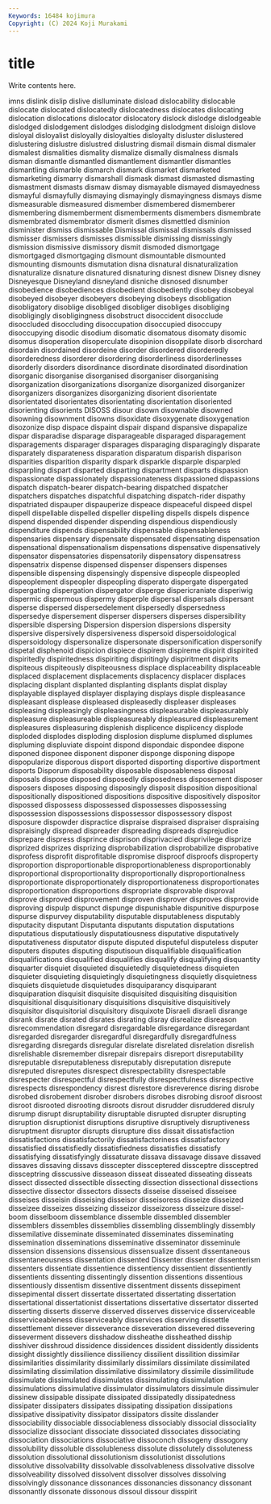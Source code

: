 ```yaml
---
Keywords: 16484 kojimura
Copyright: (C) 2024 Koji Murakami
---
```


# title

Write contents here.



imns dislink dislip dislive
dislluminate disload dislocability dislocable dislocate dislocated dislocatedly dislocatedness dislocates dislocating
dislocation dislocations dislocator dislocatory dislock dislodge dislodgeable dislodged dislodgement dislodges
dislodging dislodgment disloign dislove disloyal disloyalist disloyally disloyalties disloyalty disluster
dislustered dislustering dislustre dislustred dislustring dismail dismain dismal dismaler dismalest
dismalities dismality dismalize dismally dismalness dismals disman dismantle dismantled dismantlement
dismantler dismantles dismantling dismarble dismarch dismark dismarket dismarketed dismarketing dismarry
dismarshall dismask dismast dismasted dismasting dismastment dismasts dismaw dismay dismayable
dismayed dismayedness dismayful dismayfully dismaying dismayingly dismayingness dismays disme dismeasurable
dismeasured dismember dismembered dismemberer dismembering dismemberment dismemberments dismembers dismembrate dismembrated
dismembrator dismerit dismes dismettled disminion disminister dismiss dismissable Dismissal dismissal
dismissals dismissed dismisser dismissers dismisses dismissible dismissing dismissingly dismission dismissive
dismissory dismit dismoded dismortgage dismortgaged dismortgaging dismount dismountable dismounted dismounting
dismounts dismutation disna disnatural disnaturalization disnaturalize disnature disnatured disnaturing disnest
disnew Disney disney Disneyesque Disneyland disneyland disniche disnosed disnumber disobedience
disobediences disobedient disobediently disobey disobeyal disobeyed disobeyer disobeyers disobeying disobeys
disobligation disobligatory disoblige disobliged disobliger disobliges disobliging disobligingly disobligingness disobstruct
disoccident disocclude disoccluded disoccluding disoccupation disoccupied disoccupy disoccupying disodic disodium
disomatic disomatous disomaty disomic disomus disoperation disoperculate disopinion disoppilate disorb
disorchard disordain disordained disordeine disorder disordered disorderedly disorderedness disorderer disordering
disorderliness disorderlinesses disorderly disorders disordinance disordinate disordinated disordination disorganic disorganise
disorganised disorganiser disorganising disorganization disorganizations disorganize disorganized disorganizer disorganizers disorganizes
disorganizing disorient disorientate disorientated disorientates disorientating disorientation disoriented disorienting disorients
DISOSS disour disown disownable disowned disowning disownment disowns disoxidate disoxygenate
disoxygenation disozonize disp dispace dispaint dispair dispand dispansive dispapalize dispar
disparadise disparage disparageable disparaged disparagement disparagements disparager disparages disparaging disparagingly
disparate disparately disparateness disparation disparatum disparish disparison disparities disparition disparity
dispark disparkle disparple disparpled disparpling dispart disparted disparting dispartment disparts
dispassion dispassionate dispassionately dispassionateness dispassioned dispassions dispatch dispatch-bearer dispatch-bearing dispatched
dispatcher dispatchers dispatches dispatchful dispatching dispatch-rider dispathy dispatriated dispauper dispauperize
dispeace dispeaceful dispeed dispel dispell dispellable dispelled dispeller dispelling dispells
dispels dispence dispend dispended dispender dispending dispendious dispendiously dispenditure dispends
dispensability dispensable dispensableness dispensaries dispensary dispensate dispensated dispensating dispensation dispensational
dispensationalism dispensations dispensative dispensatively dispensator dispensatories dispensatorily dispensatory dispensatress dispensatrix
dispense dispensed dispenser dispensers dispenses dispensible dispensing dispensingly dispensive dispeople
dispeopled dispeoplement dispeopler dispeopling disperato dispergate dispergated dispergating dispergation dispergator
disperge dispericraniate disperiwig dispermic dispermous dispermy disperple dispersal dispersals dispersant
disperse dispersed dispersedelement dispersedly dispersedness dispersedye dispersement disperser dispersers disperses
dispersibility dispersible dispersing Dispersion dispersion dispersions dispersity dispersive dispersively dispersiveness
dispersoid dispersoidological dispersoidology dispersonalize dispersonate dispersonification dispersonify dispetal disphenoid dispicion
dispiece dispirem dispireme dispirit dispirited dispiritedly dispiritedness dispiriting dispiritingly dispiritment
dispirits dispiteous dispiteously dispiteousness displace displaceability displaceable displaced displacement displacements
displacency displacer displaces displacing displant displanted displanting displants displat display
displayable displayed displayer displaying displays disple displeasance displeasant displease displeased
displeasedly displeaser displeases displeasing displeasingly displeasingness displeasurable displeasurably displeasure displeasureable
displeasureably displeasured displeasurement displeasures displeasuring displenish displicence displicency displode disploded
displodes disploding displosion displume displumed displumes displuming displuviate dispoint dispond
dispondaic dispondee dispone disponed disponee disponent disponer disponge disponing dispope
dispopularize disporous disport disported disporting disportive disportment disports Disporum disposability
disposable disposableness disposal disposals dispose disposed disposedly disposedness disposement disposer
disposers disposes disposing disposingly disposit disposition dispositional dispositionally dispositioned dispositions
dispositive dispositively dispositor dispossed dispossess dispossessed dispossesses dispossessing dispossession dispossessions
dispossessor dispossessory dispost disposure dispowder dispractice dispraise dispraised dispraiser dispraising
dispraisingly dispread dispreader dispreading dispreads disprejudice disprepare dispress disprince disprison
disprivacied disprivilege disprize disprized disprizes disprizing disprobabilization disprobabilize disprobative disprofess
disprofit disprofitable dispromise disproof disproofs disproperty disproportion disproportionable disproportionableness disproportionably
disproportional disproportionality disproportionally disproportionalness disproportionate disproportionately disproportionateness disproportionates disproportionation disproportions
dispropriate disprovable disproval disprove disproved disprovement disproven disprover disproves disprovide
disproving dispulp dispunct dispunge dispunishable dispunitive dispurpose dispurse dispurvey disputability
disputable disputableness disputably disputacity disputant Disputanta disputants disputation disputations disputatious
disputatiously disputatiousness disputative disputatively disputativeness disputator dispute disputed disputeful disputeless
disputer disputers disputes disputing disputisoun disqualifiable disqualification disqualifications disqualified disqualifies
disqualify disqualifying disquantity disquarter disquiet disquieted disquietedly disquietedness disquieten disquieter
disquieting disquietingly disquietingness disquietly disquietness disquiets disquietude disquietudes disquiparancy disquiparant
disquiparation disquisit disquisite disquisited disquisiting disquisition disquisitional disquisitionary disquisitions disquisitive
disquisitively disquisitor disquisitorial disquisitory disquixote Disraeli disraeli disrange disrank disrate
disrated disrates disrating disray disrealize disreason disrecommendation disregard disregardable disregardance
disregardant disregarded disregarder disregardful disregardfully disregardfulness disregarding disregards disregular disrelate
disrelated disrelation disrelish disrelishable disremember disrepair disrepairs disreport disreputability disreputable
disreputableness disreputably disreputation disrepute disreputed disreputes disrespect disrespectability disrespectable disrespecter
disrespectful disrespectfully disrespectfulness disrespective disrespects disrespondency disrest disrestore disreverence disring
disrobe disrobed disrobement disrober disrobers disrobes disrobing disroof disroost disroot
disrooted disrooting disroots disrout disrudder disruddered disruly disrump disrupt disruptability
disruptable disrupted disrupter disrupting disruption disruptionist disruptions disruptive disruptively disruptiveness
disruptment disruptor disrupts disrupture diss dissait dissatisfaction dissatisfactions dissatisfactorily dissatisfactoriness
dissatisfactory dissatisfied dissatisfiedly dissatisfiedness dissatisfies dissatisfy dissatisfying dissatisfyingly dissaturate dissava
dissavage dissave dissaved dissaves dissaving dissavs disscepter dissceptered dissceptre dissceptred
dissceptring disscussive disseason disseat disseated disseating disseats dissect dissected dissectible
dissecting dissection dissectional dissections dissective dissector dissectors dissects disseise disseised
disseisee disseises disseisin disseising disseisor disseisoress disseize disseized disseizee disseizes
disseizing disseizor disseizoress disseizure dissel-boom disselboom dissemblance dissemble dissembled dissembler
dissemblers dissembles dissemblies dissembling dissemblingly dissembly dissemilative disseminate disseminated disseminates
disseminating dissemination disseminations disseminative disseminator disseminule dissension dissensions dissensious dissensualize
dissent dissentaneous dissentaneousness dissentation dissented Dissenter dissenter dissenterism dissenters dissentiate
dissentience dissentiency dissentient dissentiently dissentients dissenting dissentingly dissention dissentions dissentious
dissentiously dissentism dissentive dissentment dissents dissepiment dissepimental dissert dissertate dissertated
dissertating dissertation dissertational dissertationist dissertations dissertative dissertator disserted disserting disserts
disserve disserved disserves disservice disserviceable disserviceableness disserviceably disservices disserving dissettle
dissettlement dissever disseverance disseveration dissevered dissevering disseverment dissevers disshadow dissheathe
dissheathed disship disshiver disshroud dissidence dissidences dissident dissidently dissidents dissight
dissightly dissilience dissiliency dissilient dissilition dissimilar dissimilarities dissimilarity dissimilarly dissimilars
dissimilate dissimilated dissimilating dissimilation dissimilative dissimilatory dissimile dissimilitude dissimulate dissimulated
dissimulates dissimulating dissimulation dissimulations dissimulative dissimulator dissimulators dissimule dissimuler dissinew
dissipable dissipate dissipated dissipatedly dissipatedness dissipater dissipaters dissipates dissipating dissipation
dissipations dissipative dissipativity dissipator dissipators dissite disslander dissociability dissociable dissociableness
dissociably dissocial dissociality dissocialize dissociant dissociate dissociated dissociates dissociating dissociation
dissociations dissociative dissoconch dissogeny dissogony dissolubility dissoluble dissolubleness dissolute dissolutely
dissoluteness dissolution dissolutional dissolutionism dissolutionist dissolutions dissolutive dissolvability dissolvable dissolvableness
dissolvative dissolve dissolveability dissolved dissolvent dissolver dissolves dissolving dissolvingly dissonance
dissonances dissonancies dissonancy dissonant dissonantly dissonate dissonous dissoul dissour disspirit
